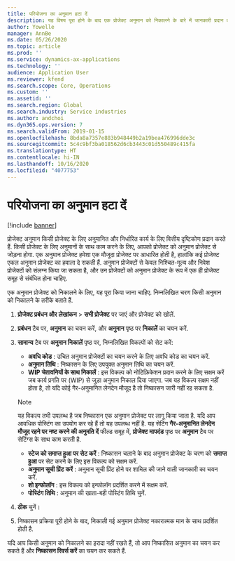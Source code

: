 ```yaml
---
title: परियोजना का अनुमान हटा दें
description: यह विषय पूरा होने के बाद एक प्रोजेक्ट अनुमान को निकालने के बारे में जानकारी प्रदान करता है.
author: Yowelle
manager: AnnBe
ms.date: 05/26/2020
ms.topic: article
ms.prod: ''
ms.service: dynamics-ax-applications
ms.technology: ''
audience: Application User
ms.reviewer: kfend
ms.search.scope: Core, Operations
ms.custom: ''
ms.assetid: ''
ms.search.region: Global
ms.search.industry: Service industries
ms.author: andchoi
ms.dyn365.ops.version: 7
ms.search.validFrom: 2019-01-15
ms.openlocfilehash: 8bda8a7357e883b948449b2a19bea476996dde3c
ms.sourcegitcommit: 5c4c9bf3ba018562d6cb3443c01d550489c415fa
ms.translationtype: HT
ms.contentlocale: hi-IN
ms.lasthandoff: 10/16/2020
ms.locfileid: "4077753"
---
```

# <a name="eliminate-a-project-estimate"></a>परियोजना का अनुमान हटा दें

[!include [banner](../includes/banner.md)]

प्रोजेक्ट अनुमान किसी प्रोजेक्ट के लिए अनुमानित और निर्धारित कार्य के लिए वित्तीय दृष्टिकोण प्रदान करते हैं. किसी प्रोजेक्ट के लिए अनुमानों के साथ काम करने के लिए, आपको प्रोजेक्ट को अनुमान प्रोजेक्ट से जोड़ना होगा. एक अनुमान प्रोजेक्ट हमेशा एक मौजूदा प्रोजेक्ट पर आधारित होती है, हालांकि कई प्रोजेक्ट एकल अनुमान प्रोजेक्ट का हवाला दे सकती हैं. अनुमान प्रोजेक्टों से केवल निश्चित-मूल्य और निवेश प्रोजेक्टों को संलग्न किया जा सकता है, और उन प्रोजेक्टों को अनुमान प्रोजेक्ट के रूप में एक ही प्रोजेक्ट समूह से संबंधित होना चाहिए.

एक अनुमान प्रोजेक्ट को निकालने के लिए, यह पूरा किया जाना चाहिए. निम्नलिखित चरण किसी अनुमान को निकालने के तरीके बताते हैं.

1. **प्रोजेक्ट प्रबंधन और लेखांकन** > **सभी प्रोजेक्ट** पर जाएं और प्रोजेक्ट को खोलें. 
2. **प्रबंधन** टैब पर, **अनुमान** का चयन करें, और **अनुमान** पृष्ठ पर **निकालें** का चयन करें.
3. **सामान्य** टैब पर **अनुमान निकालें** पृष्ठ पर, निम्नलिखित विकल्पों को सेट करें:

   - **अवधि कोड** : उचित अनुमान प्रोजेक्टों का चयन करने के लिए अवधि कोड का चयन करें. 
   - **अनुमान तिथि** : निष्कासन के लिए उपयुक्त अनुमान तिथि का चयन करें.
   - **WIP चेतावनियों के साथ निकालें** : इस विकल्प को नोटिफ़िकेशन प्रदान करने के लिए सक्षम करें जब कार्य प्रगति पर (WIP) से जुड़ा अनुमान निकाल दिया जाएगा. जब यह विकल्प सक्षम नहीं होता है, तो यदि कोई गैर-अनुमानित लेनदेन मौजूद है तो निष्कासन जारी नहीं रह सकता है. 
   > [!NOTE]
   > यह विकल्प तभी उपलब्ध है जब निष्कासन एक अनुमान प्रोजेक्ट पर लागू किया जाता है. यदि आप आवधिक पोस्टिंग का उपयोग कर रहे हैं तो यह उपलब्ध नहीं है. यह सेटिंग **गैर-अनुमानित लेनदेन मौजूद रहने पर नष्ट करने की अनुमति दें** फील्ड समूह में, **प्रोजेक्ट मापदंड** पृष्ठ पर **अनुमान** टैब पर सेटिंग्स के साथ काम करती है.
   - **स्टेज को समाप्त हुआ पर सेट करें** : निष्कासन चलाने के बाद अनुमान प्रोजेक्ट के चरण को **समाप्त हुआ** पर सेट करने के लिए इस विकल्प को सक्षम करें.
   - **अनुमान सूची प्रिंट करें** : अनुमान सूची प्रिंट होने पर शामिल की जाने वाली जानकारी का चयन करें.
   - **शो इन्फोलॉग** : इस विकल्प को इन्फोलॉग प्रदर्शित करने में सक्षम करें.
   - **पोस्टिंग तिथि** : अनुमान की खाता-बही पोस्टिंग तिथि चुनें.

4.  **ठीक** चुनें।
5. निष्कासन प्रक्रिया पूरी होने के बाद, निकाली गई अनुमान प्रोजेक्ट नकारात्मक मान के साथ प्रदर्शित होती है. 

यदि आप किसी अनुमान को निकालने का इरादा नहीं रखते हैं, तो आप निष्कासित अनुमान का चयन कर सकते हैं और **निष्कासन रिवर्स करें** का चयन कर सकते हैं.   

